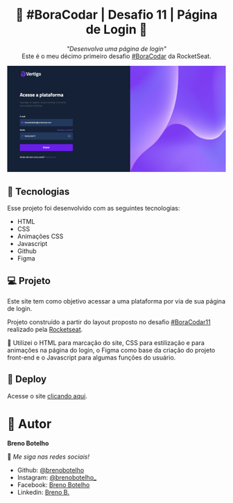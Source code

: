 <h1 align="center"> 👾 #BoraCodar | Desafio 11 | Página de Login 👾 </h1>

<p align="center">
    <i> "Desenvolva uma página de login" </i> 
    <br> Este é o meu décimo primeiro desafio <a href="https://boracodar.dev/">#BoraCodar</a> da RocketSeat.
</p>

![..](./print-site/print.png)

## 🚀 Tecnologias

Esse projeto foi desenvolvido com as seguintes tecnologias:

- HTML
- CSS
- Animações CSS
- Javascript
- Github
- Figma

## 💻 Projeto

Este site tem como objetivo acessar a uma plataforma por via de sua página de login. <br>

Projeto construído a partir do layout proposto no desafio [#BoraCodar11](https://www.figma.com/community/file/1217810469465160264) realizado pela [Rocketseat](https://rocketseat.com.br). <br>

📌 Utilizei o HTML para marcação do site, CSS para estilização e para animações na página do login, o Figma como base da criação do projeto front-end e o Javascript para algumas funções do usuário.

## 📑 Deploy

Acesse o site [clicando aqui](https://brenobotelho.github.io/boracodar/desafio11/).

# 👤 Autor

**Breno Botelho**

👾 _Me siga nas redes sociais!_

- Github: [@brenobotelho](https://github.com/brenobotelho)
- Instagram: [@brenobotelho_](https://instagram.com/@brenobotelho_)
- Facebook: [Breno Botelho](https://facebook.com/BrenooBotelho)
- Linkedin: [Breno B.](https://br.linkedin.com/in/breno-botelho?trk=public_profile_browsemap)
